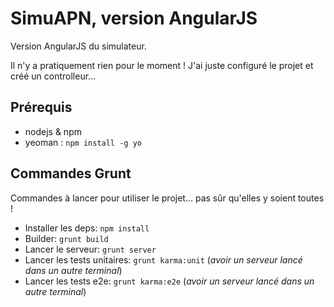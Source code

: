 # SimuAPN, version AngularJS #

Version AngularJS du simulateur.

Il n'y a pratiquement rien pour le moment !
J'ai juste configuré le projet et créé un controlleur...

## Prérequis ##

 * nodejs & npm
 * yeoman : ```npm install -g yo```
 
## Commandes Grunt ##

Commandes à lancer pour utiliser le projet... pas sûr qu'elles y soient toutes !

 * Installer les deps: ```npm install```
 * Builder: ```grunt build```
 * Lancer le serveur: ```grunt server```
 * Lancer les tests unitaires: ```grunt karma:unit``` (*avoir un serveur lancé dans un autre terminal*)
 * Lancer les tests e2e: ```grunt karma:e2e``` (*avoir un serveur lancé dans un autre terminal*)
 
